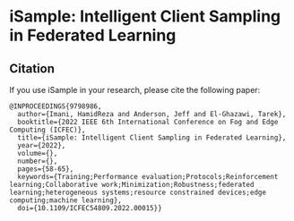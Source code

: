 # iSample: Intelligent Client Sampling in Federated Learning
## Citation
If you use iSample in your research, please cite the following paper: 
```
@INPROCEEDINGS{9798986,
  author={Imani, HamidReza and Anderson, Jeff and El-Ghazawi, Tarek},
  booktitle={2022 IEEE 6th International Conference on Fog and Edge Computing (ICFEC)}, 
  title={iSample: Intelligent Client Sampling in Federated Learning}, 
  year={2022},
  volume={},
  number={},
  pages={58-65},
  keywords={Training;Performance evaluation;Protocols;Reinforcement learning;Collaborative work;Minimization;Robustness;federated learning;heterogeneous systems;resource constrained devices;edge computing;machine learning},
  doi={10.1109/ICFEC54809.2022.00015}}
```

